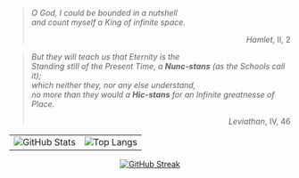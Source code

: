 <!-- Citas -->
<blockquote>
  <p><em>O God, I could be bounded in a nutshell<br>
  and count myself a King of infinite space.</em></p>
  <p align="right"><em>Hamlet</em>, II, 2</p>
</blockquote>

<blockquote>
  <p><em>But they will teach us that Eternity is the<br>
  Standing still of the Present Time, a</em> <strong><em>Nunc-stans</em></strong> <em>(as the Schools call it);<br>
  which neither they, nor any else understand,<br>
  no more than they would a</em> <strong><em>Hic-stans</em></strong> <em>for an Infinite greatnesse of Place.</em></p>
  <p align="right"><em>Leviathan</em>, IV, 46</p>
</blockquote>


<div align="center">
  <table>
    <tr>
      <td>
        <img src="https://github-readme-stats.vercel.app/api?username=1toe&show_icons=true&theme=dark" alt="GitHub Stats"/>
      </td>
      <td>
        <img src="https://github-readme-stats.vercel.app/api/top-langs/?username=1toe&layout=compact&theme=dark" alt="Top Langs"/>
      </td>
    </tr>
  </table>

<a href="https://git.io/streak-stats"><img src="https://streak-stats.demolab.com?user=1toe&theme=vue&locale=es&date_format=j%2Fn%5B%2FY%5D" alt="GitHub Streak" /></a>